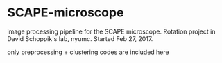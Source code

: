 # SCAPE-microscope
image processing pipeline for the SCAPE microscope. Rotation project in David Schoppik's lab, nyumc.
Started Feb 27, 2017.

only preprocessing + clustering codes are included here
